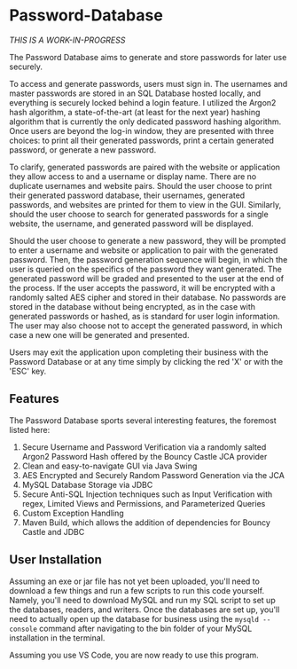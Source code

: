 # Password-Database
*THIS IS A WORK-IN-PROGRESS*

The Password Database aims to generate and store passwords for later use securely.

To access and generate passwords, users must sign in. The usernames and master passwords are stored in an SQL Database hosted locally, and everything is securely locked behind a login feature. I utilized the Argon2 hash algorithm, a state-of-the-art (at least for the next year) hashing algorithm that is currently the only dedicated password hashing algorithm. Once users are beyond the log-in window, they are presented with three choices: to print all their generated passwords, print a certain generated password, or generate a new password.

To clarify, generated passwords are paired with the website or application they allow access to and a username or display name. There are no duplicate usernames and website pairs. Should the user choose to print their generated password database, their usernames, generated passwords, and websites are printed for them to view in the GUI. Similarly, should the user choose to search for generated passwords for a single website, the username, and generated password will be displayed.

Should the user choose to generate a new password, they will be prompted to enter a username and website or application to pair with the generated password. Then, the password generation sequence will begin, in which the user is queried on the specifics of the password they want generated. The generated password will be graded and presented to the user at the end of the process. If the user accepts the password, it will be encrypted with a randomly salted AES cipher and stored in their database. No passwords are stored in the database without being encrypted, as in the case with generated passwords or hashed, as is standard for user login information. The user may also choose not to accept the generated password, in which case a new one will be generated and presented.

Users may exit the application upon completing their business with the Password Database or at any time simply by clicking the red 'X' or with the 'ESC' key.

## Features
The Password Database sports several interesting features, the foremost listed here:
1. Secure Username and Password Verification via a randomly salted Argon2 Password Hash offered by the Bouncy Castle JCA provider
2. Clean and easy-to-navigate GUI via Java Swing
3. AES Encrypted and Securely Random Password Generation via the JCA
4. MySQL Database Storage via JDBC
5. Secure Anti-SQL Injection techniques such as Input Verification with regex, Limited Views and Permissions, and Parameterized Queries
6. Custom Exception Handling
7. Maven Build, which allows the addition of dependencies for Bouncy Castle and JDBC

## User Installation
Assuming an exe or jar file has not yet been uploaded, you'll need to download a few things and run a few scripts to run this code yourself. Namely, you'll need to download MySQL and run my SQL script to set up the databases, readers, and writers. Once the databases are set up, you'll need to actually open up the database for business using the ```mysqld --console``` command after navigating to the bin folder of your MySQL installation in the terminal.

Assuming you use VS Code, you are now ready to use this program.

